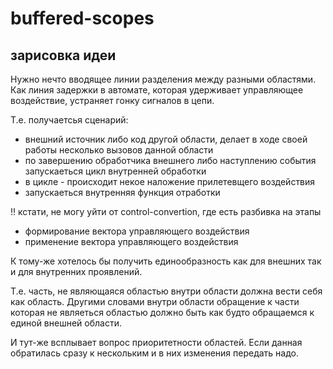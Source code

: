 # buffered-scopes

## зарисовка идеи

Нужно нечто вводящее линии разделения между разными областями. Как линия задержки 
в автомате, которая удерживает управляющее воздействие, устраняет гонку сигналов в цепи.


Т.е. получаетсья сценарий:

 + внешний источник либо код другой области, делает в ходе своей работы несколько вызовов данной области
 + по завершению обработчика внешнего либо наступлению события запускаеться цикл внутренней обработки
 + в цикле - происходит некое наложение прилетевщего воздействия
 + запускаеться внутренняя функция отработки
 
 
 
!! кстати, не могу уйти от control-convertion, где есть разбивка на этапы

 + формирование вектора управляющего воздействия
 + применение вектора управляющего воздействия
 
 
К тому-же хотелось бы получить единообразность как для внешних так и для внутренних проявлений.

Т.е. часть, не являющаяся областью внутри области должна вести себя как область.
Другими словами внутри области обращение к части которая не являеться областью должно быть
как будто обращаемся к единой внешней области.


И тут-же всплывает вопрос приоритетности областей. Если данная обратилась сразу к нескольким и в них 
изменения передать надо.